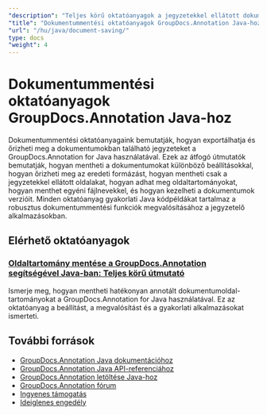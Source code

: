 ```yaml
---
"description": "Teljes körű oktatóanyagok a jegyzetekkel ellátott dokumentumok mentéséhez, különféle lehetőségekkel a GroupDocs.Annotation for Java használatával."
"title": "Dokumentummentési oktatóanyagok GroupDocs.Annotation Java-hoz"
"url": "/hu/java/document-saving/"
type: docs
"weight": 4
---
```


# Dokumentummentési oktatóanyagok GroupDocs.Annotation Java-hoz

Dokumentummentési oktatóanyagaink bemutatják, hogyan exportálhatja és őrizheti meg a dokumentumokban található jegyzeteket a GroupDocs.Annotation for Java használatával. Ezek az átfogó útmutatók bemutatják, hogyan mentheti a dokumentumokat különböző beállításokkal, hogyan őrizheti meg az eredeti formázást, hogyan mentheti csak a jegyzetekkel ellátott oldalakat, hogyan adhat meg oldaltartományokat, hogyan menthet egyéni fájlnevekkel, és hogyan kezelheti a dokumentumok verzióit. Minden oktatóanyag gyakorlati Java kódpéldákat tartalmaz a robusztus dokumentummentési funkciók megvalósításához a jegyzetelő alkalmazásokban.

## Elérhető oktatóanyagok

### [Oldaltartomány mentése a GroupDocs.Annotation segítségével Java-ban: Teljes körű útmutató](./groupdocs-annotation-java-save-specific-page-range/)
Ismerje meg, hogyan mentheti hatékonyan annotált dokumentumoldal-tartományokat a GroupDocs.Annotation for Java használatával. Ez az oktatóanyag a beállítást, a megvalósítást és a gyakorlati alkalmazásokat ismerteti.

## További források

- [GroupDocs.Annotation Java dokumentációhoz](https://docs.groupdocs.com/annotation/java/)
- [GroupDocs.Annotation Java API-referenciához](https://reference.groupdocs.com/annotation/java/)
- [GroupDocs.Annotation letöltése Java-hoz](https://releases.groupdocs.com/annotation/java/)
- [GroupDocs.Annotation fórum](https://forum.groupdocs.com/c/annotation)
- [Ingyenes támogatás](https://forum.groupdocs.com/)
- [Ideiglenes engedély](https://purchase.groupdocs.com/temporary-license/)